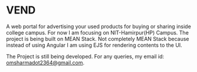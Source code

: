 # VEND
A web portal for advertising your used products for buying or sharing inside college campus. For now I am focusing on NIT-Hamirpur(HP) Campus.
The project is being built on MEAN Stack. Not completely MEAN Stack because instead of using Angular I am using EJS for rendering contents to the UI.

The Project is still being developed.
For any queries, my email id: omsharmadot2364@gmail.com.
